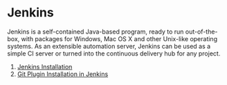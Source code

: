 # Jenkins
Jenkins is a self-contained Java-based program, ready to run out-of-the-box, with packages for Windows, Mac OS X and other Unix-like operating systems. As an extensible automation server, Jenkins can be used as a simple CI server or turned into the continuous delivery hub for any project.

1. [Jenkins Installation](./Installation.md)
2. [Git Plugin Installation in Jenkins](Git-Plugin-Install-Usage.md)
